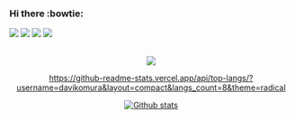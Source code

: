 ### Hi there :bowtie:
<p align="left">
  <a href="https://github.com/davikomura" alt="Github">
  <img src="https://img.shields.io/badge/GitHub-100000?style=for-the-badge&logo=github&logoColor=white&link=https://github.com/davikomura" /></a>

  <a href="https://www.linkedin.com/in/davikomura-2099/" alt="Linkedin">
  <img src="https://img.shields.io/badge/LinkedIn-0077B5?style=for-the-badge&logo=linkedin&logoColor=white&link=https://www.linkedin.com/in/davikomura-2099/" /></a>

  <a href="https://twitter.com/MathStatsdk" alt="Twitter">
  <img src="https://img.shields.io/badge/X-000000?style=for-the-badge&logo=x&logoColor=white&link=MathStatsdk" /></a>

  <a href="https://www.instagram.com/davi_komura20/" alt="Instagram">
  <img src="https://img.shields.io/badge/Instagram-E4405F?style=for-the-badge&logo=instagram&logoColor=white&link=https://www.instagram.com/davi_komura20/"/></a>
</p>  

<br/>

<center>
<a href="https://github.com/davikomura">
  <img align="center" src="https://github-readme-stats.vercel.app/api/top-langs/?username=davikomura&theme=tokyonight&hide_langs_below=1" />
</a>

https://github-readme-stats.vercel.app/api/top-langs/?username=davikomura&layout=compact&langs_count=8&theme=radical

<a href="https://github.com/davikomura">
 <img align="center" src="https://github-readme-stats.vercel.app/api?username=davikomura&show_icons=true&theme=tokyonight&line_height=27" alt="Github stats"/>
</a>
<!---
davikomura/davikomura is a ✨ special ✨ repository because its `README.md` (this file) appears on your GitHub profile.
You can click the Preview link to take a look at your changes.
--->
